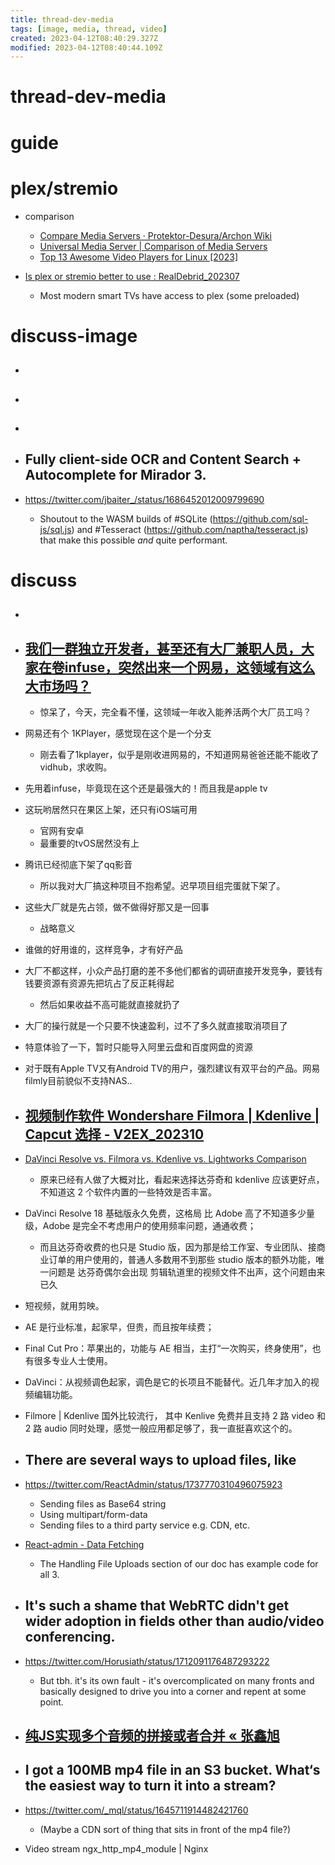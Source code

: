 ```yaml
---
title: thread-dev-media
tags: [image, media, thread, video]
created: 2023-04-12T08:40:29.327Z
modified: 2023-04-12T08:40:44.109Z
---
```


# thread-dev-media

# guide

# plex/stremio
- comparison
  - [Compare Media Servers · Protektor-Desura/Archon Wiki](https://github.com/Protektor-Desura/Archon/wiki/Compare-Media-Servers)
  - [Universal Media Server | Comparison of Media Servers](https://www.universalmediaserver.com/comparison/)
  - [Top 13 Awesome Video Players for Linux [2023]](https://itsfoss.com/video-players-linux/)

- [Is plex or stremio better to use : RealDebrid_202307](https://www.reddit.com/r/RealDebrid/comments/14s6phb/is_plex_or_stremio_better_to_use/)
  - Most modern smart TVs have access to plex (some preloaded)
# discuss-image
- ## 

- ## 

- ## 

- ## Fully client-side OCR and Content Search + Autocomplete for Mirador 3.
- https://twitter.com/jbaiter_/status/1686452012009799690
  - Shoutout to the WASM builds of #SQLite (https://github.com/sql-js/sql.js) and #Tesseract (https://github.com/naptha/tesseract.js) that make this possible *and* quite performant.

# discuss
- ## 

- ## [我们一群独立开发者，甚至还有大厂兼职人员，大家在卷infuse，突然出来一个网易，这领域有这么大市场吗？](https://twitter.com/okasupportgroup/status/1786774180291371430)
  - 惊呆了，今天，完全看不懂，这领域一年收入能养活两个大厂员工吗？
- 网易还有个 1KPlayer，感觉现在这个是一个分支
  - 刚去看了1kplayer，似乎是刚收进网易的，不知道网易爸爸还能不能收了vidhub，求收购。
- 先用着infuse，毕竟现在这个还是最强大的！而且我是apple tv

- 这玩哟居然只在果区上架，还只有iOS端可用
  - 官网有安卓
  - 最重要的tvOS居然没有上

- 腾讯已经彻底下架了qq影音
  - 所以我对大厂搞这种项目不抱希望。迟早项目组完蛋就下架了。
- 这些大厂就是先占领，做不做得好那又是一回事
  - 战略意义
- 谁做的好用谁的，这样竞争，才有好产品
- 大厂不都这样，小众产品打磨的差不多他们都省的调研直接开发竞争，要钱有钱要资源有资源先把坑占了反正耗得起
  - 然后如果收益不高可能就直接就扔了
- 大厂的操行就是一个只要不快速盈利，过不了多久就直接取消项目了

- 特意体验了一下，暂时只能导入阿里云盘和百度网盘的资源

- 对于既有Apple TV又有Android TV的用户，强烈建议有双平台的产品。网易filmly目前貌似不支持NAS..

- ## [视频制作软件 Wondershare Filmora | Kdenlive | Capcut 选择 - V2EX_202310](https://fast.v2ex.com/t/986902)
- [DaVinci Resolve vs. Filmora vs. Kdenlive vs. Lightworks Comparison](https://sourceforge.net/software/compare/DaVinci-Resolve-vs-Filmora-vs-Kdenlive-vs-Lightworks/)
  - 原来已经有人做了大概对比，看起来选择达芬奇和 kdenlive 应该更好点，不知道这 2 个软件内置的一些特效是否丰富。

- DaVinci Resolve 18 基础版永久免费，这格局 比 Adobe 高了不知道多少量级，Adobe 是完全不考虑用户的使用频率问题，通通收费；
  - 而且达芬奇收费的也只是 Studio 版，因为那是给工作室、专业团队、接商业订单的用户使用的，普通人多数用不到那些 studio 版本的额外功能，唯一问题是 达芬奇偶尔会出现 剪辑轨道里的视频文件不出声，这个问题由来已久

- 短视频，就用剪映。
- AE 是行业标准，起家早，但贵，而且按年续费；
- Final Cut Pro：苹果出的，功能与 AE 相当，主打“一次购买，终身使用”，也有很多专业人士使用。
- DaVinci：从视频调色起家，调色是它的长项且不能替代。近几年才加入的视频编辑功能。

- Filmore | Kdenlive 国外比较流行， 其中 Kenlive 免费并且支持 2 路 video 和 2 路 audio 同时处理，感觉一般应用都足够了，我一直挺喜欢这个的。

- ## There are several ways to upload files, like
- https://twitter.com/ReactAdmin/status/1737770310496075923
  - Sending files as Base64 string
  - Using multipart/form-data
  - Sending files to a third party service e.g. CDN, etc.
- [React-admin - Data Fetching](https://marmelab.com/react-admin/DataProviders.html#handling-file-uploads)
  - The Handling File Uploads section of our doc has example code for all 3.

- ## It's such a shame that WebRTC didn't get wider adoption in fields other than audio/video conferencing.
- https://twitter.com/Horusiath/status/1712091176487293222
  - But tbh. it's its own fault - it's overcomplicated on many fronts and basically designed to drive you into a corner and repent at some point.

- ## [纯JS实现多个音频的拼接或者合并 « 张鑫旭](https://www.zhangxinxu.com/wordpress/2023/10/js-audio-audiobuffer-concat-merge/)

- ## I got a 100MB mp4 file in an S3 bucket. What‘s the easiest way to turn it into a stream? 
- https://twitter.com/_mql/status/1645711914482421760
  - (Maybe a CDN sort of thing that sits in front of the mp4 file?)
- Video stream ngx_http_mp4_module | Nginx
